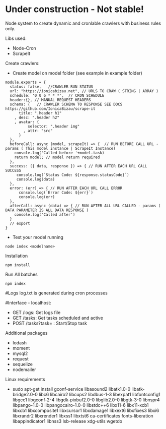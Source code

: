 # Under construction - Not stable!

Node system to create dynamic and cronlable crawlers with business rules only.

Libs used:
- Node-Cron
- ScrapeIt

Create crawlers:
- Create model on model folder (see example in example folder)
```
module.exports = {
  status: false,   //CRAWLER RUN STATUS
  url: "https://ionicabizau.net", // URLS TO CRAW ( STRING | ARRAY ) 
  schedule: '0 0 6 * * *',  // CRON SCHEDULE
  header:{}, // MANUAL REQUEST HEADERS
  schema: {   // CRAWLER SCHEMA TO RESPONSE SEE DOCS https://github.com/IonicaBizau/scrape-it
      title: ".header h1"
    , desc: ".header h2"
    , avatar: {
          selector: ".header img"
        , attr: "src"
      }
  },
  beforeCall: async (model, scrapeIt) => {  // RUN BEFORE CALL URL - params ( This model instance | ScrapeIt Instance)
    console.log('Called before '+model.task) 
    return model; // model return required
  },
  success: ({ data, response }) => { // RUN AFTER EACH URL CALL SUCCESS
     console.log(`Status Code: ${response.statusCode}`)
     console.log(data)
  },
  error: (err) => { // RUN AFTER EACH URL CALL ERROR 
      console.log(`Error Code: ${err}`)
      console.log(err)
  },
  afterCall: async (data) => { // RUN AFTER ALL URL CALLED - params ( DATA PARAMETER IS ALL DATA RESPONSE )
    console.log('Called after') 
  }
  // export
}
```
- Test your model running 
```
node index <modelname>
```

Installation
```
npm install
```

Run All batches
```
npm index
```

#Logs 
log.txt is generated during cron processes

#Interface - localhost:<port>
- GET /logs: Get logs file
- GET /tasks: Get tasks scheduled and active
- POST /tasks?task=<modelname> : Start/Stop task

Additional packages
- lodash
- moment
- mysql2
- request
- sequelize
- nodemailer

Linux requirements
- sudo apt-get install gconf-service libasound2 libatk1.0-0 libatk-bridge2.0-0 libc6 libcairo2 libcups2 libdbus-1-3 libexpat1 libfontconfig1 libgcc1 libgconf-2-4 libgdk-pixbuf2.0-0 libglib2.0-0 libgtk-3-0 libnspr4 libpango-1.0-0 libpangocairo-1.0-0 libstdc++6 libx11-6 libx11-xcb1 libxcb1 libxcomposite1 libxcursor1 libxdamage1 libxext6 libxfixes3 libxi6 libxrandr2 libxrender1 libxss1 libxtst6 ca-certificates fonts-liberation libappindicator1 libnss3 lsb-release xdg-utils wgetdo
